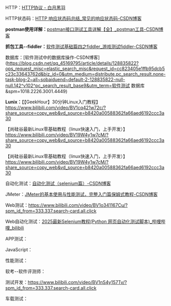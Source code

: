 HTTP：[HTTP协议 - 白月黑羽](https://www.byhy.net/auto/apitest/01/)

HTTP状态码：[HTTP 响应状态码总结_常见的响应状态码-CSDN博客](https://blog.csdn.net/qq_52964132/article/details/147869097?ops_request_misc=&request_id=&biz_id=102&utm_term=常见的http响应状态码&utm_medium=distribute.pc_search_result.none-task-blog-2~all~sobaiduweb~default-1-147869097.142^v102^pc_search_result_base9&spm=1018.2226.3001.4187)

**postman使用详解：**[postman接口测试工具详解【全】_postman工具-CSDN博客](https://blog.csdn.net/2301_80864686/article/details/135936366?ops_request_misc=&request_id=&biz_id=102&utm_term=postman接口测试·&utm_medium=distribute.pc_search_result.none-task-blog-2~all~sobaiduweb~default-0-135936366.nonecase&spm=1018.2226.3001.4187)

**抓包工具--fiddler：**[软件测试基础篇四之fiddler_游戏测试fiddler-CSDN博客](https://blog.csdn.net/qq_45169795/article/details/128855469)

数据库：[软件测试中的数据库操作-CSDN博客](https://blog.csdn.net/qq_45169795/article/details/128835822?ops_request_misc=elastic_search_misc&request_id=cc823405e1ffb95dcb5c23c33643762d&biz_id=0&utm_medium=distribute.pc_search_result.none-task-blog-2~all~sobaiduend~default-2-128835822-null-null.142^v102^pc_search_result_base9&utm_term=软件测试 数据库&spm=1018.2226.3001.4449)

**Lunix：**【【GeekHour】30分钟Linux入门教程】 https://www.bilibili.com/video/BV1cq421w72c/?share_source=copy_web&vd_source=b8420a00588362fa66aed6192ccc3a30

【尚硅谷最新Linux零基础教程（linux快速入门，上手开发）】 https://www.bilibili.com/video/BV19W4y1w7cM/?share_source=copy_web&vd_source=b8420a00588362fa66aed6192ccc3a30

【尚硅谷最新Linux零基础教程（linux快速入门，上手开发）】 https://www.bilibili.com/video/BV19W4y1w7cM/?share_source=copy_web&vd_source=b8420a00588362fa66aed6192ccc3a30

自动化测试：[自动化测试（selenium篇）-CSDN博客](https://blog.csdn.net/m0_63475519/article/details/137476328?ops_request_misc=elastic_search_misc&request_id=5e50c3973ea118ab308dc78c33a79309&biz_id=0&utm_medium=distribute.pc_search_result.none-task-blog-2~all~top_positive~default-2-137476328-null-null.142^v102^pc_search_result_base9&utm_term=自动化测试&spm=1018.2226.3001.4449)

JMeter：[JMeter的基本使用与性能测试，完整入门篇保姆式教程-CSDN博客](https://blog.csdn.net/zachyy/article/details/139717444?ops_request_misc=elastic_search_misc&request_id=99fb3ca537b0477e670b9e729bf45f0e&biz_id=0&utm_medium=distribute.pc_search_result.none-task-blog-2~all~top_positive~default-2-139717444-null-null.142^v102^pc_search_result_base9&utm_term=JMeter&spm=1018.2226.3001.4449)

Web测试：https://www.bilibili.com/video/BV1o341167Cu/?spm_id_from=333.337.search-card.all.click

Web自动化测试：[2025最新Selenium教程(Python 网页自动化测试脚本)_哔哩哔哩_bilibili](https://www.bilibili.com/video/BV1Y9UPYAEqN/?spm_id_from=333.337.search-card.all.click&vd_source=2c6754966787cb343f20975779f557a1)

APP测试：

JavaScript：



性能测试：

软考--软件评测师：

测试开发：https://www.bilibili.com/video/BV1nS4y157Tv/?spm_id_from=333.337.search-card.all.click

车载测试：


